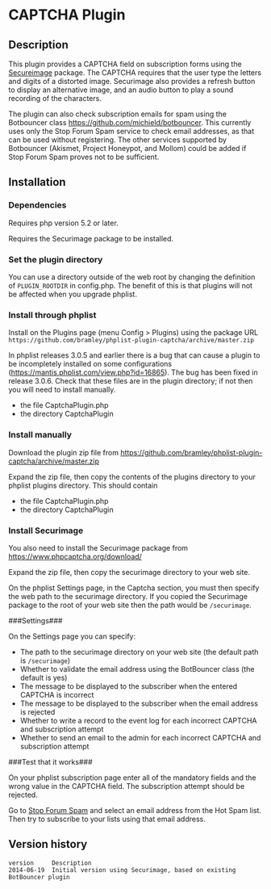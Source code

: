 # CAPTCHA Plugin #

## Description ##

This plugin provides a CAPTCHA field on subscription forms using the 
<a href="https://www.phpcaptcha.org" target="_blank">Secureimage</a> package. 
The CAPTCHA requires that the user type the letters and digits of a distorted image. Securimage 
also provides a refresh button to display an alternative image, and an audio button to play a sound recording of the characters.

The plugin can also check subscription emails for spam using the Botbouncer class <https://github.com/michield/botbouncer>.
This currently uses only the Stop Forum Spam service to check email addresses, as that can be used without registering.
The other services supported by Botbouncer (Akismet, Project Honeypot, and Mollom) could be added if Stop Forum Spam 
proves not to be sufficient.


## Installation ##

### Dependencies ###

Requires php version 5.2 or later.

Requires the Securimage package to be installed.

### Set the plugin directory ###
You can use a directory outside of the web root by changing the definition of `PLUGIN_ROOTDIR` in config.php.
The benefit of this is that plugins will not be affected when you upgrade phplist.

### Install through phplist ###
Install on the Plugins page (menu Config > Plugins) using the package URL
`https://github.com/bramley/phplist-plugin-captcha/archive/master.zip`

In phplist releases 3.0.5 and earlier there is a bug that can cause a plugin to be incompletely installed on some
configurations (<https://mantis.phplist.com/view.php?id=16865>). The bug has been fixed in release 3.0.6.
Check that these files are in the plugin directory; if not then you will need to install manually.

* the file CaptchaPlugin.php
* the directory CaptchaPlugin

### Install manually ###
Download the plugin zip file from <https://github.com/bramley/phplist-plugin-captcha/archive/master.zip>

Expand the zip file, then copy the contents of the plugins directory to your phplist plugins directory.
This should contain

* the file CaptchaPlugin.php
* the directory CaptchaPlugin

### Install Securimage ###
You also need to install the Securimage package from <https://www.phpcaptcha.org/download/>

Expand the zip file, then copy the securimage directory to your web site.

On the phplist Settings page, in the Captcha section, you must then specify the web path to the securimage directory.
If you copied the Securimage package to the root of your web site then the path would be `/securimage`.

###Settings###

On the Settings page you can specify:

* The path to the securimage directory on your web site (the default path is `/securimage`)
* Whether to validate the email address using the BotBouncer class (the default is yes)
* The message to be displayed to the subscriber when the entered CAPTCHA is incorrect
* The message to be displayed to the subscriber when the email address is rejected
* Whether to write a record to the event log for each incorrect CAPTCHA and subscription attempt
* Whether to send an email to the admin for each incorrect CAPTCHA and subscription attempt

###Test that it works###

On your phplist subscription page enter all of the mandatory fields and the wrong value in the CAPTCHA field.
The subscription attempt should be rejected.

Go to <a href="http://www.stopforumspam.com/" target="_blank">Stop Forum Spam</a> and select an email address from the Hot Spam list.
Then try to subscribe to your lists using that email address. 

## Version history ##

    version     Description
    2014-06-19  Initial version using Securimage, based on existing BotBouncer plugin
